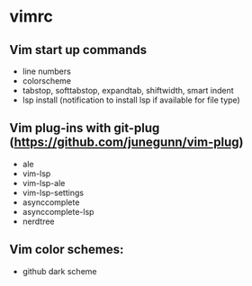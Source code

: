 # vimrc

## Vim start up commands
- line numbers
- colorscheme
- tabstop, softtabstop, expandtab, shiftwidth, smart indent
- lsp install (notification to install lsp if available for file type)

## Vim plug-ins with git-plug (https://github.com/junegunn/vim-plug)
- ale
- vim-lsp
- vim-lsp-ale
- vim-lsp-settings
- asynccomplete
- asynccomplete-lsp
- nerdtree

## Vim color schemes:
- github dark scheme




